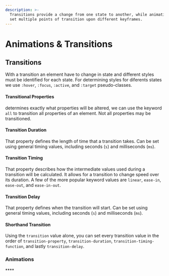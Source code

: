 ```yaml
---
description: >-
  Transitions provide a change from one state to another, while animations can
  set multiple points of transition upon different keyframes.
---
```


# Animations & Transitions

## Transitions

With a transition an element have to change in state and different styles must be identified for each state. For determining styles for diferents states we use  `:hover`, `:focus`, `:active`, and `:target` pseudo-classes.

#### **Transitional Properties**

determines exactly what properties will be altered, we can use the keyword `all` to transition all properties of an element. Not all properties may be transitioned.

#### Transition Duration

That property defines the length of time that a transition takes. Can be set using general timing values, including seconds \(`s`\) and milliseconds \(`ms`\). 

#### Transition Timing

That property describes how the intermediate values used during a transition will be calculated. It allows for a transition to change speed over its duration. A few of the more popular keyword values are   `linear`, `ease-in`, `ease-out`, and `ease-in-out`.

#### Transition Delay

That property defines when the transition will start. Can be set using general timing values, including seconds \(`s`\) and milliseconds \(`ms`\). 

#### Shorthand Transition

 Using the `transition` value alone, you can set every transition value in the order of `transition-property`, `transition-duration`, `transition-timing-function`, and lastly `transition-delay`.

### Animations <a id="animations"></a>

\*\*\*\*

